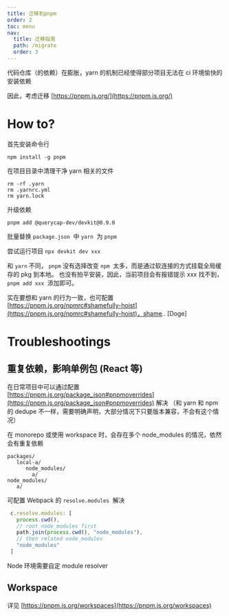 ```yaml
---
title: 迁移到pnpm
order: 2
toc: menu
nav:
  title: 迁移指南
  path: /migrate
  order: 3
---
```


代码仓库（的依赖）在膨胀，yarn 的机制已经使得部分项目无法在 ci 环境愉快的安装依赖

因此，考虑迁移 [https://pnpm.js.org/](https://pnpm.js.org/)

##

# How to?

首先安装命令行

```shell
npm install -g pnpm
```

在项目目录中清理干净 yarn 相关的文件

```shell
rm -rf .yarn
rm .yarnrc.yml
rm yarn.lock
```

升级依赖

```shell
pnpm add @querycap-dev/devkit@0.9.0
```

批量替换 `package.json`  中 `yarn`  为 `pnpm`

尝试运行项目 `npx devkit dev xxx`

和 `yarn` 不同， `pnpm` 没有选择改变 `npm`  太多，而是通过软连接的方式挂载全局缓存的 pkg 到本地。
也没有拍平安装，因此，当前项目会有报错提示 xxx 找不到， `pnpm add xxx`  添加即可。

实在要想和 yarn 的行为一致，也可配置 [https://pnpm.js.org/npmrc#shamefully-hoist](https://pnpm.js.org/npmrc#shamefully-hoist)，shame.. [Doge]

# Troubleshootings

## 重复依赖，影响单例包 (React 等)

在日常项目中可以通过配置 [https://pnpm.js.org/package_json#pnpmoverrides](https://pnpm.js.org/package_json#pnpmoverrides) 解决 （和 yarn 和 npm 的 dedupe 不一样，需要明确声明，大部分情况下只要版本兼容，不会有这个情况）

在 monorepo 或使用 workspace 时，会存在多个 node_modules 的情况，依然会有重复依赖

```
packages/
   local-a/
      node_modules/
        a/
node_modules/
   a/
```

可配置 Webpack 的 `resolve.modules`  解决

```typescript
 c.resolve.modules: [
   process.cwd(),
   // root node_modules first
   path.join(process.cwd(), "node_modules"),
   // then related node_modules
   "node_modules"
 ]
```

Node 环境需要自定 module resolver

## Workspace

详见 [https://pnpm.js.org/workspaces](https://pnpm.js.org/workspaces)
